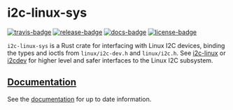 # i2c-linux-sys

[![travis-badge][]][travis] [![release-badge][]][cargo] [![docs-badge][]][docs] [![license-badge][]][license]

`i2c-linux-sys` is a Rust crate for interfacing with Linux I2C devices, binding
the types and ioctls from `linux/i2c-dev.h` and `linux/i2c.h`. See [i2c-linux](https://github.com/arcnmx/i2c-linux-rs)
or [i2cdev](https://github.com/rust-embedded/rust-i2cdev) for higher level and
safer interfaces to the Linux I2C subsystem.

## [Documentation][docs]

See the [documentation][docs] for up to date information.

[travis-badge]: https://img.shields.io/travis/arcnmx/i2c-linux-sys-rs/master.svg?style=flat-square
[travis]: https://travis-ci.org/arcnmx/i2c-linux-sys-rs
[release-badge]: https://img.shields.io/crates/v/i2c-linux-sys.svg?style=flat-square
[cargo]: https://crates.io/crates/i2c-linux-sys
[docs-badge]: https://img.shields.io/badge/API-docs-blue.svg?style=flat-square
[docs]: http://arcnmx.github.io/i2c-linux-sys-rs/i2c_linux_sys/
[license-badge]: https://img.shields.io/badge/license-MIT-ff69b4.svg?style=flat-square
[license]: https://github.com/arcnmx/i2c-linux-sys-rs/blob/master/COPYING
